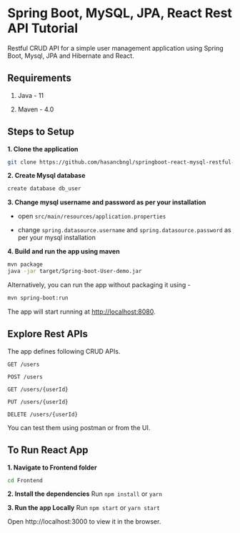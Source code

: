 # Spring Boot, MySQL, JPA, React Rest API Tutorial

Restful CRUD API for a simple user management application using Spring Boot, Mysql, JPA and Hibernate and React.

## Requirements

1. Java - 11

2. Maven - 4.0

## Steps to Setup

**1. Clone the application**

```bash
git clone https://github.com/hasancbngl/springboot-react-mysql-restful-Crud.git
```

**2. Create Mysql database**
```bash
create database db_user
```

**3. Change mysql username and password as per your installation**

+ open `src/main/resources/application.properties`

+ change `spring.datasource.username` and `spring.datasource.password` as per your mysql installation

**4. Build and run the app using maven**

```bash
mvn package
java -jar target/Spring-boot-User-demo.jar
```

Alternatively, you can run the app without packaging it using -

```bash
mvn spring-boot:run
```

The app will start running at <http://localhost:8080>.

## Explore Rest APIs

The app defines following CRUD APIs.

    GET /users
    
    POST /users
    
    GET /users/{userId}
    
    PUT /users/{userId}
    
    DELETE /users/{userId}

You can test them using postman or from the UI.

## To Run React App

**1. Navigate to Frontend folder**

```bash
cd Frontend
```

**2. Install the dependencies**
Run
```npm install``` or ```yarn```

**3. Run the app Locally**
Run
```npm start``` or ```yarn start```

Open http://localhost:3000 to view it in the browser.
